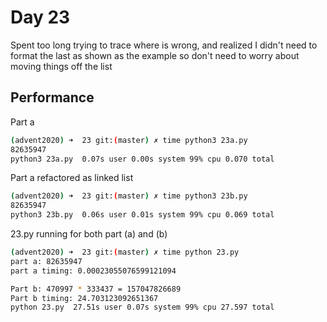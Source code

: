# Day 23
Spent too long trying to trace where is wrong, and realized I didn't
need to format the last as shown as the example so don't need to worry
about moving things off the list

## Performance
Part a
```bash
(advent2020) ➜  23 git:(master) ✗ time python3 23a.py
82635947
python3 23a.py  0.07s user 0.00s system 99% cpu 0.070 total
```

Part a refactored as linked list
```bash
(advent2020) ➜  23 git:(master) ✗ time python3 23b.py
82635947
python3 23b.py  0.06s user 0.01s system 99% cpu 0.069 total
```

23.py running for both part (a) and (b)
```bash
(advent2020) ➜  23 git:(master) ✗ time python 23.py
part a: 82635947
part a timing: 0.00023055076599121094

Part b: 470997 * 333437 = 157047826689
Part b timing: 24.703123092651367
python 23.py  27.51s user 0.07s system 99% cpu 27.597 total
```

